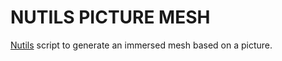 # NUTILS PICTURE MESH
[Nutils](https://nutils.org) script to generate an immersed mesh based on a picture.